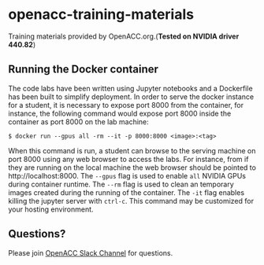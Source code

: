 # openacc-training-materials
Training materials provided by OpenACC.org.(**Tested on NVIDIA driver 440.82**)


## Running the Docker container
The code labs have been written using Jupyter notebooks and a Dockerfile has been built to simplify deployment. In order to serve the docker instance for a student, it is necessary to expose port 8000 from the container, for instance, the following command would expose port 8000 inside the container as port 8000 on the lab machine:

    $ docker run --gpus all -rm --it -p 8000:8000 <image>:<tag>

When this command is run, a student can browse to the serving machine on port 8000 using any web browser to access the labs. For instance, from if they are running on the local machine the web browser should be pointed to http://localhost:8000. The `--gpus` flag is used to enable `all` NVIDIA GPUs 
during container runtime. The `--rm` flag is used to clean an temporary images created during the running of the container. The `-it` flag enables killing the jupyter server with `ctrl-c`. This command may be customized for your
hosting environment.

## Questions?
Please join [OpenACC Slack Channel](https://openacclang.slack.com/messages/openaccusergroup) for questions.